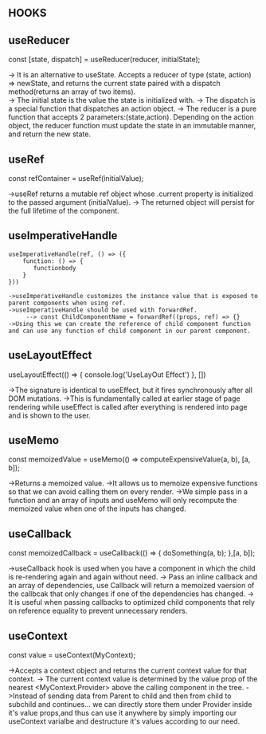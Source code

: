 ## HOOKS 
    
## useReducer
   const [state, dispatch] = useReducer(reducer, initialState); 
    
   -> It is an alternative to useState. Accepts a reducer of type (state, action) => newState, and returns the current state paired with a dispatch method(returns an array of two items).  
   -> The initial state is the value the state is initialized with.
   -> The dispatch is a special function that dispatches an action object. 
   -> The reducer is a pure function that accepts 2 parameters:(state,action). Depending on the action object, the reducer function must update the state in an immutable manner, and return the new state. 

## useRef 
   const refContainer = useRef(initialValue);

   ->useRef returns a mutable ref object whose .current property is initialized to the passed argument (initialValue).
   -> The returned object will persist for the full lifetime of the component.

## useImperativeHandle 
   <!-- useImperativeHandle(ref, createHandle, [deps]) -->
    useImperativeHandle(ref, () => ({
        function: () => {
           functionbody
        }
    }))

    ->useImperativeHandle customizes the instance value that is exposed to parent components when using ref.
    ->useImperativeHandle should be used with forwardRef.
         --> const ChildComponentName = forwardRef((props, ref) => {}
    ->Using this we can create the reference of child component function and can use any function of child component in our parent component.  


## useLayoutEffect
   useLayoutEffect(() => {
     console.log('UseLayOut Effect')
   }, [])

   ->The signature is identical to useEffect, but it fires synchronously after all DOM mutations.
   ->This is fundamentally called at earlier stage of page rendering while useEffect is called after everything is rendered into page and is shown to the user.

## useMemo 
   const memoizedValue = useMemo(() => computeExpensiveValue(a, b), [a, b]);

   <!-- Here, computeExpensivevalue will resolve the function and the output which we will get from this function will simply stored at resolver, and if there will be any changes in the output Value, useMemo will recompute the function  -->
   ->Returns a memoized value.
   ->It allows us to memoize expensive functions so that we can avoid calling them on every render. 
   ->We simple pass in a function and an array of inputs and useMemo will only recompute the memoized value when one of the inputs has changed.

## useCallback
   const memoizedCallback = useCallback(() => {
    doSomething(a, b);
   },[a, b]);

   ->useCallback hook is used when you have a component in which the child is re-rendering again and again without need.
   -> Pass an inline callback and an array of dependencies, use Callback will return a memoized vaersion of the callbcak that only changes if one of the dependencies has changed.
   -> It is useful when passing callbacks to optimized child components that rely on reference equality to prevent unnecessary renders.

## useContext 
   const value = useContext(MyContext);

   ->Accepts a context object and returns the current context value for that context.
   -> The current context value is determined by the value prop of the nearest <MyContext.Provider> above the calling component in the tree.
   ->Instead of sending data from Parent to child and then from child to subchild and continues... we can directly store them under Provider inside it's value props,and thus can use it anywhere by simply importing our useContext varialbe and destructure it's values according to our need.